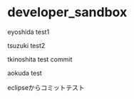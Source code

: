 # developer_sandbox

eyoshida test1

tsuzuki  test2

tkinoshita test commit

aokuda test

eclipseからコミットテスト